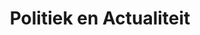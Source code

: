 ---
id: 6
title: 'Politiek en Actualiteit'
description: 'Artikelen over politiek en de actualiteit. Cultuurkritiek op moderniteit en liberalisme, opinie, en het laatste nieuws.'
heading: 'Politiek <i>en</i> Actualiteit'
---